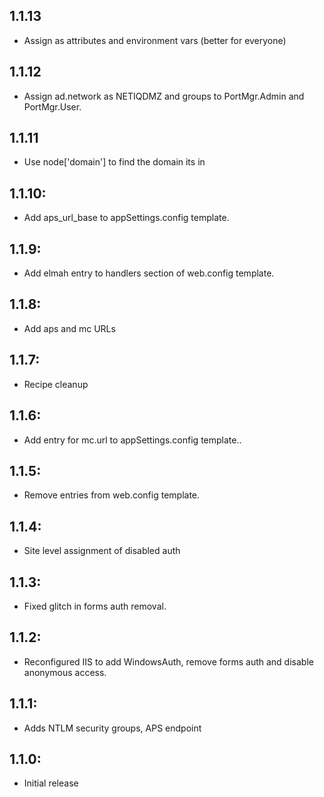 ## 1.1.13
* Assign as attributes and environment vars (better for everyone)

## 1.1.12
* Assign ad.network as NETIQDMZ and groups to PortMgr.Admin and PortMgr.User.

## 1.1.11
* Use node['domain'] to find the domain its in

## 1.1.10:
* Add aps_url_base to appSettings.config template.

## 1.1.9:
* Add elmah entry to handlers section of web.config template.

## 1.1.8:
* Add aps and mc URLs

## 1.1.7:
* Recipe cleanup

## 1.1.6:
* Add entry for mc.url to appSettings.config template..
## 1.1.5:
* Remove entries from web.config template.

## 1.1.4:
* Site level assignment of disabled auth

## 1.1.3:
* Fixed glitch in forms auth removal.

## 1.1.2:
* Reconfigured IIS to add WindowsAuth, remove forms auth and disable anonymous access.

## 1.1.1:
* Adds NTLM security groups, APS endpoint

## 1.1.0:
* Initial release

